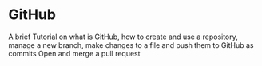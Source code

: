 # GitHub
A brief Tutorial on what is GitHub, how to create and use a repository, manage a new branch, make changes to a file and push them to GitHub as commits Open and merge a pull request
